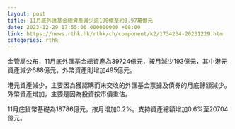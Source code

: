 ```yaml
---
layout: post
title: 11月底外匯基金總資產減少逾190億至約3.97萬億元
date: 2023-12-29 17:55:06.000000000 +08:00
link: https://news.rthk.hk/rthk/ch/component/k2/1734234-20231229.htm
categories: rthk
---
```


金管局公布，11月底外匯基金總資產為39724億元，按月減少193億元，其中港元資產減少688億元，外幣資產則增加495億元。

港元資產減少，主要因為獲認購而未交收的外匯基金票據及債券的月底餘額減少。外幣資產增加，主要是因為投資按市價重估。

11月底貨幣基礎為18786億元，按月增加0.2%。支持資產總額增加0.6%至20704億元。
